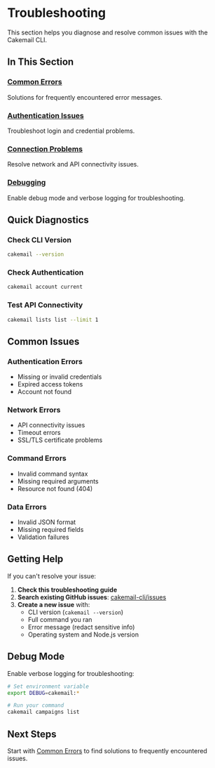 # Troubleshooting

This section helps you diagnose and resolve common issues with the Cakemail CLI.

## In This Section

### [Common Errors](./common-errors.md)
Solutions for frequently encountered error messages.

### [Authentication Issues](./authentication-issues.md)
Troubleshoot login and credential problems.

### [Connection Problems](./connection-problems.md)
Resolve network and API connectivity issues.

### [Debugging](./debugging.md)
Enable debug mode and verbose logging for troubleshooting.

## Quick Diagnostics

### Check CLI Version
```bash
cakemail --version
```

### Check Authentication
```bash
cakemail account current
```

### Test API Connectivity
```bash
cakemail lists list --limit 1
```

## Common Issues

### Authentication Errors
- Missing or invalid credentials
- Expired access tokens
- Account not found

### Network Errors
- API connectivity issues
- Timeout errors
- SSL/TLS certificate problems

### Command Errors
- Invalid command syntax
- Missing required arguments
- Resource not found (404)

### Data Errors
- Invalid JSON format
- Missing required fields
- Validation failures

## Getting Help

If you can't resolve your issue:

1. **Check this troubleshooting guide**
2. **Search existing GitHub issues**: [cakemail-cli/issues](https://github.com/cakemail-org/cakemail-cli/issues)
3. **Create a new issue** with:
   - CLI version (`cakemail --version`)
   - Full command you ran
   - Error message (redact sensitive info)
   - Operating system and Node.js version

## Debug Mode

Enable verbose logging for troubleshooting:

```bash
# Set environment variable
export DEBUG=cakemail:*

# Run your command
cakemail campaigns list
```

## Next Steps

Start with [Common Errors](./common-errors.md) to find solutions to frequently encountered issues.
